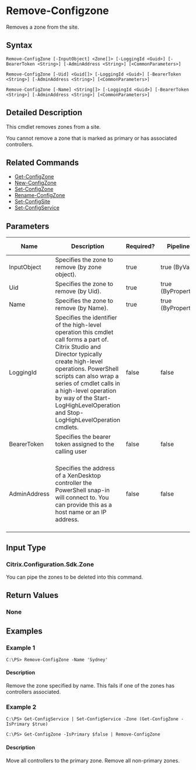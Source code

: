 ﻿
# Remove-Configzone
Removes a zone from the site.
## Syntax
```
Remove-ConfigZone [-InputObject] <Zone[]> [-LoggingId <Guid>] [-BearerToken <String>] [-AdminAddress <String>] [<CommonParameters>]

Remove-ConfigZone [-Uid] <Guid[]> [-LoggingId <Guid>] [-BearerToken <String>] [-AdminAddress <String>] [<CommonParameters>]

Remove-ConfigZone [-Name] <String[]> [-LoggingId <Guid>] [-BearerToken <String>] [-AdminAddress <String>] [<CommonParameters>]
```
## Detailed Description
This cmdlet removes zones from a site.

You cannot remove a zone that is marked as primary or has associated controllers.


## Related Commands

* [Get-ConfigZone](../Get-ConfigZone/)
* [New-ConfigZone](../New-ConfigZone/)
* [Set-ConfigZone](../Set-ConfigZone/)
* [Rename-ConfigZone](../Rename-ConfigZone/)
* [Set-ConfigSite](../Set-ConfigSite/)
* [Set-ConfigService](../Set-ConfigService/)
## Parameters
| Name   | Description | Required? | Pipeline Input | Default Value |
| --- | --- | --- | --- | --- |
| InputObject | Specifies the zone to remove (by zone object). | true | true (ByValue) |  |
| Uid | Specifies the zone to remove (by Uid). | true | true (ByPropertyName) |  |
| Name | Specifies the zone to remove (by Name). | true | true (ByPropertyName) |  |
| LoggingId | Specifies the identifier of the high-level operation this cmdlet call forms a part of. Citrix Studio and Director typically create high-level operations. PowerShell scripts can also wrap a series of cmdlet calls in a high-level operation by way of the Start-LogHighLevelOperation and Stop-LogHighLevelOperation cmdlets. | false | false |  |
| BearerToken | Specifies the bearer token assigned to the calling user | false | false |  |
| AdminAddress | Specifies the address of a XenDesktop controller the PowerShell snap-in will connect to. You can provide this as a host name or an IP address. | false | false | Localhost. Once a value is provided by any cmdlet, this value becomes the default. |

## Input Type

### Citrix.Configuration.Sdk.Zone
You can pipe the zones to be deleted into this command.
## Return Values

### None

## Examples

### Example 1
```
C:\PS> Remove-ConfigZone -Name 'Sydney'
```
#### Description
Remove the zone specified by name. This fails if one of the zones has controllers associated.
### Example 2
```
C:\PS> Get-ConfigService | Set-ConfigService -Zone (Get-ConfigZone -IsPrimary $true)

C:\PS> Get-ConfigZone -IsPrimary $false | Remove-ConfigZone
```
#### Description
Move all controllers to the primary zone. Remove all non-primary zones.
